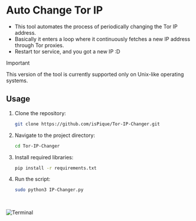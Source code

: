 # Auto Change Tor IP

* This tool automates the process of periodically changing the Tor IP address.
* Basically it enters a loop where it continuously fetches a new IP address through Tor proxies.
* Restart tor service, and you got a new IP :D

> [!IMPORTANT]
> This version of the tool is currently supported only on Unix-like operating systems.

## Usage

1. Clone the repository:

    ```bash
    git clone https://github.com/isPique/Tor-IP-Changer.git
    ```

2. Navigate to the project directory:

    ```bash
    cd Tor-IP-Changer
    ```

3. Install required libraries:

   ```bash
   pip install -r requirements.txt
   ```

4. Run the script:

    ```bash
    sudo python3 IP-Changer.py
    ```
<br>

![Terminal](https://github.com/isPique/Tor-IP-Changer/blob/main/Terminal.jpg)
